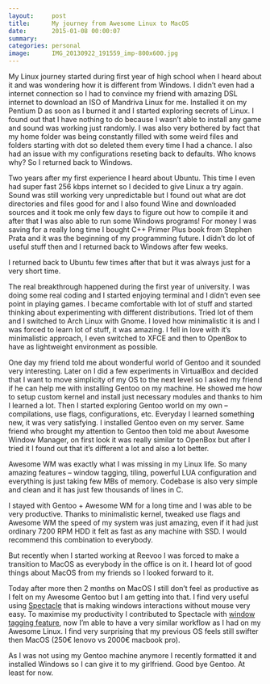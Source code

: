 ```yaml
---
layout:     post
title:      My journey from Awesome Linux to MacOS
date:       2015-01-08 00:00:07
summary:
categories: personal
image:      IMG_20130922_191559_imp-800x600.jpg
---
```


My Linux journey started during first year of high school when I heard about it and was wondering how it is different from Windows. I didn’t even had a internet connection so I had to convince my friend with amazing DSL internet to download an ISO of Mandriva Linux for me. Installed it on my Pentium D as soon as I burned it and I started exploring secrets of Linux. I found out that I have nothing to do because I wasn’t able to install any game and sound was working just randomly. I was also very bothered by fact that my home folder was being constantly filled with some weird files and folders starting with dot so deleted them every time I had a chance. I also had an issue with my configurations reseting back to defaults. Who knows why? So I returned back to Windows.

Two years after my first experience I heard about Ubuntu. This time I even had super fast 256 kbps internet so I decided to give Linux a try again. Sound was still working very unpredictable but I found out what are dot directories and files good for and I also found Wine and downloaded sources and it took me only few days to figure out how to compile it and after that I was also able to run some Windows programs! For money I was saving for a really long time I bought C++ Primer Plus book from Stephen Prata and it was the beginning of my programming future. I didn’t do lot of useful stuff then and I returned back to Windows after few weeks.

I returned back to Ubuntu few times after that but it was always just for a very short time.

The real breakthrough happened during the first year of university. I was doing some real coding and I started enjoying terminal and I didn’t even see point in playing games. I became comfortable with lot of stuff and started thinking about experimenting with different distributions. Tried lot of them and I switched to Arch Linux with Gnome. I loved how minimalistic it is and I was forced to learn lot of stuff, it was amazing. I fell in love with it’s minimalistic approach, I even switched to XFCE and then to OpenBox to have as lightweight environment as possible.

One day my friend told me about wonderful world of Gentoo and it sounded very interesting. Later on I did a few experiments in VirtualBox and decided that I want to move simplicity of my OS to the next level so I asked my friend if he can help me with installing Gentoo on my machine. He showed me how to setup custom kernel and install just necessary modules and thanks to him I learned a lot. Then I started exploring Gentoo world on my own – compilations, use flags, configurations, etc. Everyday I learned something new, it was very satisfying. I installed Gentoo even on my server. Same friend who brought my attention to Gentoo then told me about Awesome Window Manager, on first look it was really similar to OpenBox but after I tried it I found out that it’s different a lot and also a lot better.

Awesome WM was exactly what I was missing in my Linux life. So many amazing features – window tagging, tiling, powerful LUA configuration and everything is just taking few MBs of memory. Codebase is also very simple and clean and it has just few thousands of lines in C.

I stayed with Gentoo + Awesome WM for a long time and I was able to be very productive. Thanks to minimalistic kernel, tweaked use flags and Awesome WM the speed of my system was just amazing, even if it had just ordinary 7200 RPM HDD it felt as fast as any machine with SSD. I would recommend this combination to everybody.

But recently when I started working at Reevoo I was forced to make a transition to MacOS as everybody in the office is on it. I heard lot of good things about MacOS from my friends so I looked forward to it.

Today after more then 2 months on MacOS I still don’t feel as productive as I felt on my Awesome Gentoo but I am getting into that. I find very useful using [Spectacle](http://spectacleapp.com/) that is making windows interactions without mouse very easy. To maximise my productivity I contributed to Spectacle with [window tagging feature](https://github.com/eczarny/spectacle/pull/302), now I’m able to have a very similar workflow as I had on my Awesome Linux. I find very surprising that my previous OS feels still swifter then MacOS (250€ lenovo vs 2000€ macbook pro).

As I was not using my Gentoo machine anymore I recently formatted it and installed Windows so I can give it to my girlfriend. Good bye Gentoo. At least for now.
